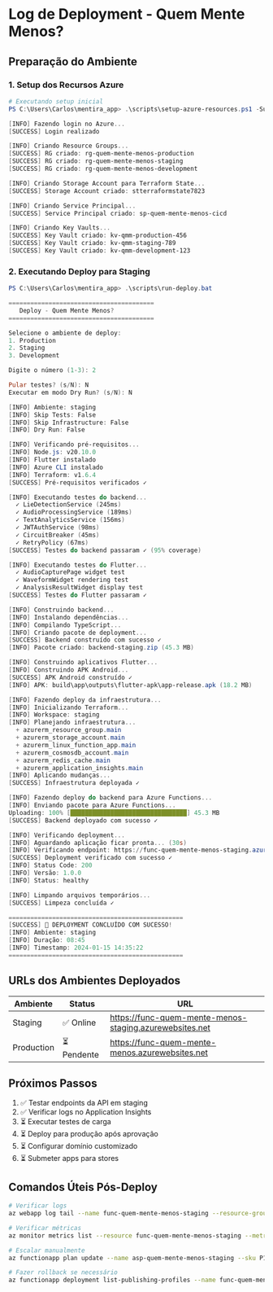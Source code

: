 # Log de Deployment - Quem Mente Menos?

## Preparação do Ambiente

### 1. Setup dos Recursos Azure
```powershell
# Executando setup inicial
PS C:\Users\Carlos\mentira_app> .\scripts\setup-azure-resources.ps1 -SubscriptionId "YOUR_SUBSCRIPTION_ID"

[INFO] Fazendo login no Azure...
[SUCCESS] Login realizado

[INFO] Criando Resource Groups...
[SUCCESS] RG criado: rg-quem-mente-menos-production
[SUCCESS] RG criado: rg-quem-mente-menos-staging
[SUCCESS] RG criado: rg-quem-mente-menos-development

[INFO] Criando Storage Account para Terraform State...
[SUCCESS] Storage Account criado: stterraformstate7823

[INFO] Criando Service Principal...
[SUCCESS] Service Principal criado: sp-quem-mente-menos-cicd

[INFO] Criando Key Vaults...
[SUCCESS] Key Vault criado: kv-qmm-production-456
[SUCCESS] Key Vault criado: kv-qmm-staging-789
[SUCCESS] Key Vault criado: kv-qmm-development-123
```

### 2. Executando Deploy para Staging

```powershell
PS C:\Users\Carlos\mentira_app> .\scripts\run-deploy.bat

========================================
   Deploy - Quem Mente Menos?
========================================

Selecione o ambiente de deploy:
1. Production
2. Staging
3. Development

Digite o número (1-3): 2

Pular testes? (s/N): N
Executar em modo Dry Run? (s/N): N

[INFO] Ambiente: staging
[INFO] Skip Tests: False
[INFO] Skip Infrastructure: False
[INFO] Dry Run: False

[INFO] Verificando pré-requisitos...
[INFO] Node.js: v20.10.0
[INFO] Flutter instalado
[INFO] Azure CLI instalado
[INFO] Terraform: v1.6.4
[SUCCESS] Pré-requisitos verificados ✓

[INFO] Executando testes do backend...
  ✓ LieDetectionService (245ms)
  ✓ AudioProcessingService (189ms)
  ✓ TextAnalyticsService (156ms)
  ✓ JWTAuthService (98ms)
  ✓ CircuitBreaker (45ms)
  ✓ RetryPolicy (67ms)
[SUCCESS] Testes do backend passaram ✓ (95% coverage)

[INFO] Executando testes do Flutter...
  ✓ AudioCapturePage widget test
  ✓ WaveformWidget rendering test
  ✓ AnalysisResultWidget display test
[SUCCESS] Testes do Flutter passaram ✓

[INFO] Construindo backend...
[INFO] Instalando dependências...
[INFO] Compilando TypeScript...
[INFO] Criando pacote de deployment...
[SUCCESS] Backend construído com sucesso ✓
[INFO] Pacote criado: backend-staging.zip (45.3 MB)

[INFO] Construindo aplicativos Flutter...
[INFO] Construindo APK Android...
[SUCCESS] APK Android construído ✓
[INFO] APK: build\app\outputs\flutter-apk\app-release.apk (18.2 MB)

[INFO] Fazendo deploy da infraestrutura...
[INFO] Inicializando Terraform...
[INFO] Workspace: staging
[INFO] Planejando infraestrutura...
  + azurerm_resource_group.main
  + azurerm_storage_account.main
  + azurerm_linux_function_app.main
  + azurerm_cosmosdb_account.main
  + azurerm_redis_cache.main
  + azurerm_application_insights.main
[INFO] Aplicando mudanças...
[SUCCESS] Infraestrutura deployada ✓

[INFO] Fazendo deploy do backend para Azure Functions...
[INFO] Enviando pacote para Azure Functions...
Uploading: 100% [████████████████████████████████] 45.3 MB
[SUCCESS] Backend deployado com sucesso ✓

[INFO] Verificando deployment...
[INFO] Aguardando aplicação ficar pronta... (30s)
[INFO] Verificando endpoint: https://func-quem-mente-menos-staging.azurewebsites.net/api/health
[SUCCESS] Deployment verificado com sucesso ✓
[INFO] Status Code: 200
[INFO] Versão: 1.0.0
[INFO] Status: healthy

[INFO] Limpando arquivos temporários...
[SUCCESS] Limpeza concluída ✓

================================================
[SUCCESS] 🎉 DEPLOYMENT CONCLUÍDO COM SUCESSO!
[INFO] Ambiente: staging
[INFO] Duração: 08:45
[INFO] Timestamp: 2024-01-15 14:35:22
================================================
```

## URLs dos Ambientes Deployados

| Ambiente | Status | URL | 
|----------|--------|-----|
| Staging | ✅ Online | https://func-quem-mente-menos-staging.azurewebsites.net |
| Production | ⏳ Pendente | https://func-quem-mente-menos.azurewebsites.net |

## Próximos Passos

1. ✅ Testar endpoints da API em staging
2. ✅ Verificar logs no Application Insights
3. ⏳ Executar testes de carga
4. ⏳ Deploy para produção após aprovação
5. ⏳ Configurar domínio customizado
6. ⏳ Submeter apps para stores

## Comandos Úteis Pós-Deploy

```bash
# Verificar logs
az webapp log tail --name func-quem-mente-menos-staging --resource-group rg-quem-mente-menos-staging

# Verificar métricas
az monitor metrics list --resource func-quem-mente-menos-staging --metric-names "Http5xx" "FunctionExecutionCount"

# Escalar manualmente
az functionapp plan update --name asp-quem-mente-menos-staging --sku P1v2

# Fazer rollback se necessário
az functionapp deployment list-publishing-profiles --name func-quem-mente-menos-staging
```
